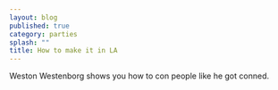 ```yaml
---
layout: blog
published: true
category: parties
splash: ""
title: How to make it in LA
---
```


Weston Westenborg shows you how to con people like he got conned.